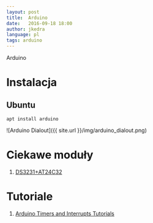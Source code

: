 ```yaml
---
layout: post
title:  Arduino
date:   2016-09-18 18:00
author: jkedra
language: pl
tags: arduino
---
```

Arduino

# Instalacja

## Ubuntu
`apt install arduino`

![Arduino Dialout]({{ site.url }}/img/arduino_dialout.png)

# Ciekawe moduły
1. [DS3231+AT24C32]

[DS3231+AT24C32]: https://edwardmallon.wordpress.com/2014/05/21/using-a-cheap-3-ds3231-rtc-at24c32-eeprom-from-ebay/

# Tutoriale
1. [Arduino Timers and Interrupts Tutorials]( https://oscarliang.com/arduino-timer-and-interrupt-tutorial/)
